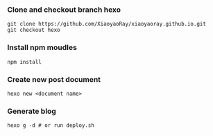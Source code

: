 ### Clone and checkout branch hexo

```shell
git clone https://github.com/XiaoyaoRay/xiaoyaoray.github.io.git
git checkout hexo
```

### Install npm moudles

```shell
npm install
```

### Create new post document

```shell
hexo new <document name>
```

### Generate blog

```shell
hexo g -d # or run deploy.sh
```

